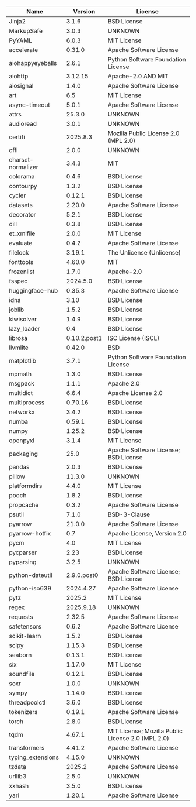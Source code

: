| Name               | Version      | License                                           |
|--------------------|--------------|---------------------------------------------------|
| Jinja2             | 3.1.6        | BSD License                                       |
| MarkupSafe         | 3.0.3        | UNKNOWN                                           |
| PyYAML             | 6.0.3        | MIT License                                       |
| accelerate         | 0.31.0       | Apache Software License                           |
| aiohappyeyeballs   | 2.6.1        | Python Software Foundation License                |
| aiohttp            | 3.12.15      | Apache-2.0 AND MIT                                |
| aiosignal          | 1.4.0        | Apache Software License                           |
| art                | 6.5          | MIT License                                       |
| async-timeout      | 5.0.1        | Apache Software License                           |
| attrs              | 25.3.0       | UNKNOWN                                           |
| audioread          | 3.0.1        | UNKNOWN                                           |
| certifi            | 2025.8.3     | Mozilla Public License 2.0 (MPL 2.0)              |
| cffi               | 2.0.0        | UNKNOWN                                           |
| charset-normalizer | 3.4.3        | MIT                                               |
| colorama           | 0.4.6        | BSD License                                       |
| contourpy          | 1.3.2        | BSD License                                       |
| cycler             | 0.12.1       | BSD License                                       |
| datasets           | 2.20.0       | Apache Software License                           |
| decorator          | 5.2.1        | BSD License                                       |
| dill               | 0.3.8        | BSD License                                       |
| et_xmlfile         | 2.0.0        | MIT License                                       |
| evaluate           | 0.4.2        | Apache Software License                           |
| filelock           | 3.19.1       | The Unlicense (Unlicense)                         |
| fonttools          | 4.60.0       | MIT                                               |
| frozenlist         | 1.7.0        | Apache-2.0                                        |
| fsspec             | 2024.5.0     | BSD License                                       |
| huggingface-hub    | 0.35.3       | Apache Software License                           |
| idna               | 3.10         | BSD License                                       |
| joblib             | 1.5.2        | BSD License                                       |
| kiwisolver         | 1.4.9        | BSD License                                       |
| lazy_loader        | 0.4          | BSD License                                       |
| librosa            | 0.10.2.post1 | ISC License (ISCL)                                |
| llvmlite           | 0.42.0       | BSD                                               |
| matplotlib         | 3.7.1        | Python Software Foundation License                |
| mpmath             | 1.3.0        | BSD License                                       |
| msgpack            | 1.1.1        | Apache 2.0                                        |
| multidict          | 6.6.4        | Apache License 2.0                                |
| multiprocess       | 0.70.16      | BSD License                                       |
| networkx           | 3.4.2        | BSD License                                       |
| numba              | 0.59.1       | BSD License                                       |
| numpy              | 1.25.2       | BSD License                                       |
| openpyxl           | 3.1.4        | MIT License                                       |
| packaging          | 25.0         | Apache Software License; BSD License              |
| pandas             | 2.0.3        | BSD License                                       |
| pillow             | 11.3.0       | UNKNOWN                                           |
| platformdirs       | 4.4.0        | MIT License                                       |
| pooch              | 1.8.2        | BSD License                                       |
| propcache          | 0.3.2        | Apache Software License                           |
| psutil             | 7.1.0        | BSD-3-Clause                                      |
| pyarrow            | 21.0.0       | Apache Software License                           |
| pyarrow-hotfix     | 0.7          | Apache License, Version 2.0                       |
| pycm               | 4.0          | MIT License                                       |
| pycparser          | 2.23         | BSD License                                       |
| pyparsing          | 3.2.5        | UNKNOWN                                           |
| python-dateutil    | 2.9.0.post0  | Apache Software License; BSD License              |
| python-iso639      | 2024.4.27    | Apache Software License                           |
| pytz               | 2025.2       | MIT License                                       |
| regex              | 2025.9.18    | UNKNOWN                                           |
| requests           | 2.32.5       | Apache Software License                           |
| safetensors        | 0.6.2        | Apache Software License                           |
| scikit-learn       | 1.5.2        | BSD License                                       |
| scipy              | 1.15.3       | BSD License                                       |
| seaborn            | 0.13.1       | BSD License                                       |
| six                | 1.17.0       | MIT License                                       |
| soundfile          | 0.12.1       | BSD License                                       |
| soxr               | 1.0.0        | UNKNOWN                                           |
| sympy              | 1.14.0       | BSD License                                       |
| threadpoolctl      | 3.6.0        | BSD License                                       |
| tokenizers         | 0.19.1       | Apache Software License                           |
| torch              | 2.8.0        | BSD License                                       |
| tqdm               | 4.67.1       | MIT License; Mozilla Public License 2.0 (MPL 2.0) |
| transformers       | 4.41.2       | Apache Software License                           |
| typing_extensions  | 4.15.0       | UNKNOWN                                           |
| tzdata             | 2025.2       | Apache Software License                           |
| urllib3            | 2.5.0        | UNKNOWN                                           |
| xxhash             | 3.5.0        | BSD License                                       |
| yarl               | 1.20.1       | Apache Software License                           |

